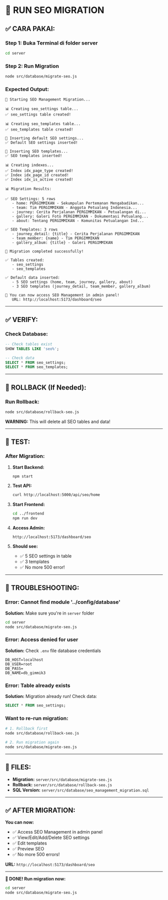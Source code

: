 # 🚀 RUN SEO MIGRATION

## ✅ CARA PAKAI:

### **Step 1: Buka Terminal di folder server**
```bash
cd server
```

### **Step 2: Run Migration**
```bash
node src/database/migrate-seo.js
```

### **Expected Output:**
```
🚀 Starting SEO Management Migration...

📊 Creating seo_settings table...
✅ seo_settings table created!

📊 Creating seo_templates table...
✅ seo_templates table created!

📝 Inserting default SEO settings...
✅ Default SEO settings inserted!

📝 Inserting SEO templates...
✅ SEO templates inserted!

📊 Creating indexes...
✅ Index idx_page_type created!
✅ Index idx_page_id created!
✅ Index idx_is_active created!

📊 Migration Results:

✅ SEO Settings: 5 rows
   - home: PERGIMMIKAN - Sekumpulan Pertemanan Mengabadikan...
   - team: Tim PERGIMMIKAN - Anggota Petualang Indonesia...
   - journey: Cerita Perjalanan PERGIMMIKAN - Petualangan di...
   - gallery: Galeri Foto PERGIMMIKAN - Dokumentasi Petualang...
   - about: Tentang PERGIMMIKAN - Komunitas Petualangan Ind...

✅ SEO Templates: 3 rows
   - journey_detail: {title} - Cerita Perjalanan PERGIMMIKAN
   - team_member: {name} - Tim PERGIMMIKAN
   - gallery_album: {title} - Galeri PERGIMMIKAN

🎉 Migration completed successfully!

✅ Tables created:
   - seo_settings
   - seo_templates

✅ Default data inserted:
   - 5 SEO settings (home, team, journey, gallery, about)
   - 3 SEO templates (journey_detail, team_member, gallery_album)

🚀 You can now access SEO Management in admin panel!
   URL: http://localhost:5173/dashboard/seo
```

---

## ✅ VERIFY:

### **Check Database:**
```sql
-- Check tables exist
SHOW TABLES LIKE 'seo%';

-- Check data
SELECT * FROM seo_settings;
SELECT * FROM seo_templates;
```

---

## 🔄 ROLLBACK (If Needed):

### **Run Rollback:**
```bash
node src/database/rollback-seo.js
```

**WARNING:** This will delete all SEO tables and data!

---

## 🧪 TEST:

### **After Migration:**

1. **Start Backend:**
   ```bash
   npm start
   ```

2. **Test API:**
   ```bash
   curl http://localhost:5000/api/seo/home
   ```

3. **Start Frontend:**
   ```bash
   cd ../frontend
   npm run dev
   ```

4. **Access Admin:**
   ```
   http://localhost:5173/dashboard/seo
   ```

5. **Should see:**
   - ✅ 5 SEO settings in table
   - ✅ 3 templates
   - ✅ No more 500 error!

---

## 🎯 TROUBLESHOOTING:

### **Error: Cannot find module '../config/database'**
**Solution:** Make sure you're in `server` folder
```bash
cd server
node src/database/migrate-seo.js
```

### **Error: Access denied for user**
**Solution:** Check `.env` file database credentials
```env
DB_HOST=localhost
DB_USER=root
DB_PASS=
DB_NAME=db_gimmik3
```

### **Error: Table already exists**
**Solution:** Migration already run! Check data:
```sql
SELECT * FROM seo_settings;
```

### **Want to re-run migration:**
```bash
# 1. Rollback first
node src/database/rollback-seo.js

# 2. Run migration again
node src/database/migrate-seo.js
```

---

## 📁 FILES:

- **Migration:** `server/src/database/migrate-seo.js`
- **Rollback:** `server/src/database/rollback-seo.js`
- **SQL Version:** `server/src/database/seo_management_migration.sql`

---

## ✅ AFTER MIGRATION:

**You can now:**
- ✅ Access SEO Management in admin panel
- ✅ View/Edit/Add/Delete SEO settings
- ✅ Edit templates
- ✅ Preview SEO
- ✅ No more 500 errors!

**URL:** `http://localhost:5173/dashboard/seo`

---

**🎉 DONE! Run migration now:**

```bash
cd server
node src/database/migrate-seo.js
```
